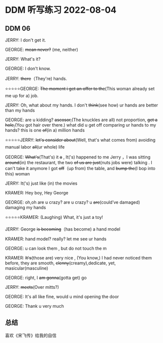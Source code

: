 # DDM 听写练习 2022-08-04

## DDM 06
JERRY: I don't get it.

GEORGE: ~~mean never?~~ (me, neither) 

JERRY: What's it?

GEORGE: I don't know.

JERRY: ~~there~~（They're) hands.

⭐️⭐️⭐⭐️⭐️GEORGE: ~~The moment i get an offer to the~~(This woman already set me up for a) job.

JERRY: Oh, what about my hands. I don't ~~think~~(see how) ur hands are better than my hands

GEORGE: are u kidding? ~~ascosor,~~(The knuckles are all) not proportion, ~~get a hole,~~(You got hair over there.) what did u get off comparing ur hands to my hands?
        this is one ~~of~~(in a) million hands

⭐️⭐️⭐⭐️⭐JERRY: ~~let's consider about~~(Well, that's what comes from) avoiding manual labor ~~all~~(ur whole) life

GEORGE: ~~What's~~(That's) it ~~a~~ , It('s) happened to me Jerry ，I was sitting ~~around~~(in) the restaurant, the two ~~of us are just~~(nuts jobs were) talking . I can't take it anymore
        I got ~~off~~（up from) the table, and ~~bump the~~(I bop into this) woman

JERRY: It('s) just like (in) the movies

KRAMER: Hey boy, Hey George

GEORGE: oh,oh  are u crazy? are u crazy? u ~~are~~(could’ve damaged) damaging my hands

⭐️⭐️⭐⭐️⭐KRAMER: (Laughing) What, it's just a toy!

JERRY: George ~~is becoming~~（has become) a hand model

KRAMER:  hand model? really? let me see ur hands

GEORGE: u can look them , but do not touch the m

KRAMER: ~~It's~~(those are) very nice , (You know,) I had never noticed them before, they are smooth, ~~clenny~~(creamy),dedicate, yet, masicular(masculine)

GEORGE: right, I ~~am gonna~~(gotta get) go

JERRY: ~~meets~~(Over mitts?)

GEORGE: It's all like fine, would u mind opening the door

GEORGE: Thank u very much




## 总结

喜欢《宋飞传》给我的自信
